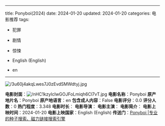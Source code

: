 
---
title: Ponyboi(2024)
date: 2024-01-20
updated: 2024-01-20
categories: 电影推荐
tags:

- 犯罪
- 剧情
- 惊悚

- English (English)
- en
---

<img src="https://image.tmdb.org/t/p/original/3u60j4akqLwes7J0zEvdSMWdtyj.jpg" alt="/3u60j4akqLwes7J0zEvdSMWdtyj.jpg" title="/3u60j4akqLwes7J0zEvdSMWdtyj.jpg">

**电影封面**：<img src="https://image.tmdb.org/t/p/w200/nHC1kzylcIwGOJFoLmiqh6Cl7vT.jpg" alt="/nHC1kzylcIwGOJFoLmiqh6Cl7vT.jpg" title="/nHC1kzylcIwGOJFoLmiqh6Cl7vT.jpg">
**电影名称**：Ponyboi
**原产地片名**：Ponyboi
**原产地语言**：en
**包含成人内容**：False
**电影评分**：0.0
**评分人数**：0
**热门程度**：3.348
**电影时长**：
**电影导演**：
**电影主演**：
**电影简介**：
**电影上映时间**：2024-01-20
**电影上映国家**：English (English)
**传送门**：[Ponyboi |专业的种子搜索、磁力链接搜索引擎](https://movie.amd794.com:2083/?search=Ponyboi&ordering=&mode=match_phrase&page_size=10&page=1)

